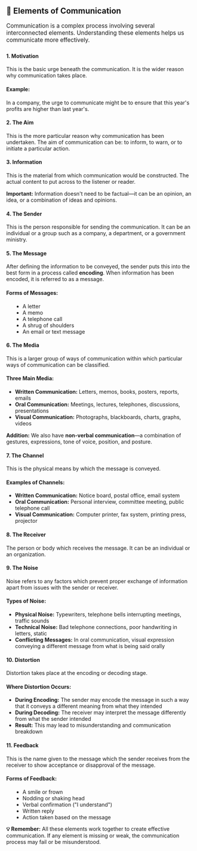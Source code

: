<!-- ELEMENTS SECTION -->
<div id="elements" class="section">
    <div class="module">
        <h2>🧩 Elements of Communication</h2>
                    
<p style="font-size: 1.1em; margin-bottom: 25px;">Communication is a complex process involving several interconnected elements. Understanding these elements helps us communicate more effectively.</p>
                    
<div class="definition-card">
    <h4>1. Motivation</h4>
    <p>This is the basic urge beneath the communication. It is the wider reason why communication takes place.</p>
    <div class="example" style="margin-top: 15px;">
    <h4>Example:</h4>
    <p>In a company, the urge to communicate might be to ensure that this year's profits are higher than last year's.</p>
                        </div>
                    </div>
                    
<div class="definition-card">
    <h4>2. The Aim</h4>
    <p>This is the more particular reason why communication has been undertaken. The aim of communication can be: to inform, to warn, or to initiate a particular action.</p>
                    </div>
                    
<div class="definition-card">
    <h4>3. Information</h4>
    <p>This is the material from which communication would be constructed. The actual content to put across to the listener or reader.</p>
<div class="note" style="margin-top: 15px;">
                            <strong>Important:</strong> Information doesn't need to be factual—it can be an opinion, an idea, or a combination of ideas and opinions.
                        </div>
                    </div>
                    
<div class="definition-card">
    <h4>4. The Sender</h4>
    <p>This is the person responsible for sending the communication. It can be an individual or a group such as a company, a department, or a government ministry.</p>
                    </div>
                    
<div class="definition-card">
    <h4>5. The Message</h4>
    <p>After defining the information to be conveyed, the sender puts this into the best form in a process called <strong>encoding</strong>. When information has been encoded, it is referred to as a message.</p>
<div class="example" style="margin-top: 15px;">
    <h4>Forms of Messages:</h4>
                            <ul style="margin-left: 20px;">
                                <li>A letter</li>
                                <li>A memo</li>
                                <li>A telephone call</li>
                                <li>A shrug of shoulders</li>
                                <li>An email or text message</li>
                            </ul>
                        </div>
                    </div>
                    
<div class="definition-card">
    <h4>6. The Media</h4>
    <p>This is a larger group of ways of communication within which particular ways of communication can be classified.</p>
                        
<div class="key-points" style="margin-top: 15px;">
                            <h4>Three Main Media:</h4>
                            <ul>
                                <li><strong>Written Communication:</strong> Letters, memos, books, posters, reports, emails</li>
                                <li><strong>Oral Communication:</strong> Meetings, lectures, telephones, discussions, presentations</li>
                                <li><strong>Visual Communication:</strong> Photographs, blackboards, charts, graphs, videos</li>
                            </ul>
                        </div>
                        
<div class="note" style="margin-top: 15px;">
                            <strong>Addition:</strong> We also have <strong>non-verbal communication</strong>—a combination of gestures, expressions, tone of voice, position, and posture.
                        </div>
                    </div>
                    
<div class="definition-card">
                        <h4>7. The Channel</h4>
                        <p>This is the physical means by which the message is conveyed.</p>
                        
<div class="key-points" style="margin-top: 15px;">
                            <h4>Examples of Channels:</h4>
                            <ul>
                                <li><strong>Written Communication:</strong> Notice board, postal office, email system</li>
                                <li><strong>Oral Communication:</strong> Personal interview, committee meeting, public telephone call</li>
                                <li><strong>Visual Communication:</strong> Computer printer, fax system, printing press, projector</li>
                            </ul>
                        </div>
                    </div>
                    
<div class="definition-card">
                        <h4>8. The Receiver</h4>
                        <p>The person or body which receives the message. It can be an individual or an organization.</p>
                    </div>
                    
<div class="definition-card">
                        <h4>9. The Noise</h4>
                        <p>Noise refers to any factors which prevent proper exchange of information apart from issues with the sender or receiver.</p>
                        
<div class="key-points" style="margin-top: 15px;">
                            <h4>Types of Noise:</h4>
                            <ul>
                                <li><strong>Physical Noise:</strong> Typewriters, telephone bells interrupting meetings, traffic sounds</li>
                                <li><strong>Technical Noise:</strong> Bad telephone connections, poor handwriting in letters, static</li>
                                <li><strong>Conflicting Messages:</strong> In oral communication, visual expression conveying a different message from what is being said orally</li>
                            </ul>
                        </div>
                    </div>
                    
<div class="definition-card">
                        <h4>10. Distortion</h4>
                        <p>Distortion takes place at the encoding or decoding stage.</p>
                        
<div class="key-points" style="margin-top: 15px;">
                            <h4>Where Distortion Occurs:</h4>
                            <ul>
                                <li><strong>During Encoding:</strong> The sender may encode the message in such a way that it conveys a different meaning from what they intended</li>
                                <li><strong>During Decoding:</strong> The receiver may interpret the message differently from what the sender intended</li>
                                <li><strong>Result:</strong> This may lead to misunderstanding and communication breakdown</li>
                            </ul>
                        </div>
                    </div>
                    
<div class="definition-card">
                        <h4>11. Feedback</h4>
                        <p>This is the name given to the message which the sender receives from the receiver to show acceptance or disapproval of the message.</p>
                        
<div class="example" style="margin-top: 15px;">
                            <h4>Forms of Feedback:</h4>
                            <ul style="margin-left: 20px;">
                                <li>A smile or frown</li>
                                <li>Nodding or shaking head</li>
                                <li>Verbal confirmation ("I understand")</li>
                                <li>Written reply</li>
                                <li>Action taken based on the message</li>
                            </ul>
                        </div>
                    </div>
                    
<div class="note">
                        <strong>💡 Remember:</strong> All these elements work together to create effective communication. If any element is missing or weak, the communication process may fail or be misunderstood.
                    </div>
                </div>
            </div>